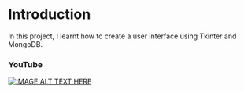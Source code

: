 # Introduction
In this project, I learnt how to create a user interface using Tkinter and MongoDB.

### YouTube
[![IMAGE ALT TEXT HERE](https://img.youtube.com/vi/2f7ifp5epwA/0.jpg)](https://www.youtube.com/watch?v=2f7ifp5epwA)
